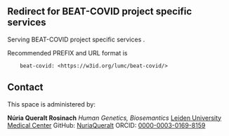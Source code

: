 ## Redirect for BEAT-COVID project specific services 

Serving BEAT-COVID project specific services .

Recommended PREFIX and URL format is 

        beat-covid: <https://w3id.org/lumc/beat-covid/>

## Contact
This space is administered by:  

**Núria Queralt Rosinach**
*Human Genetics, Biosemantics*
[Leiden University Medical Center](https://www.lumc.nl/?setlanguage=English&setcountry=en)
GitHub: [NuriaQueralt](https://github.com/NuriaQueralt)
ORCID: [0000-0003-0169-8159](https://orcid.org/0000-0003-0169-8159)


